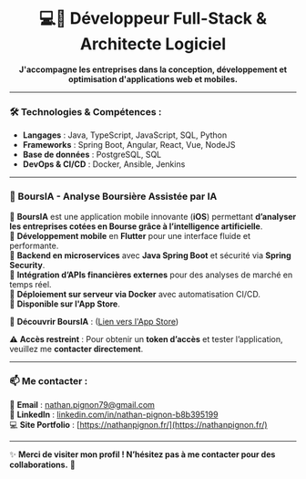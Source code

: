 <h1 align="center">💻📱 Développeur Full-Stack & Architecte Logiciel</h1>
<p align="center">
  <b>J'accompagne les entreprises dans la conception, développement et optimisation d'applications web et mobiles.</b>
</p>

---

### 🛠️ Technologies & Compétences :
- **Langages** : Java, TypeScript, JavaScript, SQL, Python  
- **Frameworks** : Spring Boot, Angular, React, Vue, NodeJS  
- **Base de données** : PostgreSQL, SQL  
- **DevOps & CI/CD** : Docker, Ansible, Jenkins  

---

### 📱 BoursIA - Analyse Boursière Assistée par IA  
🚀 **BoursIA** est une application mobile innovante (**iOS**) permettant **d’analyser les entreprises cotées en Bourse grâce à l’intelligence artificielle**.  
🔹 **Développement mobile** en **Flutter** pour une interface fluide et performante.  
🔹 **Backend en microservices** avec **Java Spring Boot** et sécurité via **Spring Security**.  
🔹 **Intégration d’APIs financières externes** pour des analyses de marché en temps réel.  
🔹 **Déploiement sur serveur via Docker** avec automatisation CI/CD.  
🔹 **Disponible sur l'App Store**.  

📲 **Découvrir BoursIA** : ([Lien vers l'App Store](https://apps.apple.com/us/app/boursia/id6741479554?platform=iphone))  

⚠️ **Accès restreint** : Pour obtenir un **token d’accès** et tester l’application, veuillez me **contacter directement**.

---

### 📫 Me contacter :
📩 **Email** : [nathan.pignon79@gmail.com](mailto:nathan.pignon79@gmail.com)  
🔗 **LinkedIn** : [linkedin.com/in/nathan-pignon-b8b395199](https://www.linkedin.com/in/nathan-pignon-b8b395199/)  
💻 **Site Portfolio** : [https://nathanpignon.fr/](https://nathanpignon.fr/)

---

✨ **Merci de visiter mon profil ! N’hésitez pas à me contacter pour des collaborations.** 🚀
